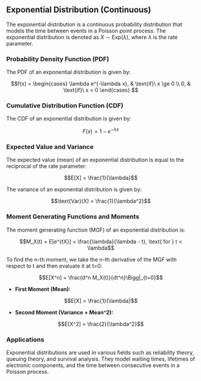 ## Exponential Distribution (Continuous)

The exponential distribution is a continuous probability distribution that models the time between events in a Poisson point process. The exponential distribution is denoted as $X \sim \text{Exp}(\lambda)$, where $\lambda$ is the rate parameter.

### Probability Density Function (PDF)

The PDF of an exponential distribution is given by:

$$f(x) =
\begin{cases}
  \lambda e^{-\lambda x}, & \text{if}\ x \ge 0 \\
  0, & \text{if}\ x < 0
\end{cases}
$$

### Cumulative Distribution Function (CDF)

The CDF of an exponential distribution is given by:

$$F(x) = 1 - e^{-\lambda x}$$

### Expected Value and Variance

The expected value (mean) of an exponential distribution is equal to the reciprocal of the rate parameter:

$$E[X] = \frac{1}{\lambda}$$

The variance of an exponential distribution is given by:

$$\text{Var}(X) = \frac{1}{\lambda^2}$$

### Moment Generating Functions and Moments

The moment generating function (MGF) of an exponential distribution is:

$$M_X(t) = E[e^{tX}] = \frac{\lambda}{\lambda - t}, \text{ for } t < \lambda$$

To find the n-th moment, we take the n-th derivative of the MGF with respect to t and then evaluate it at t=0:

$$E[X^n] = \frac{d^n M_X(t)}{dt^n}\Bigg|_{t=0}$$

* **First Moment (Mean):**

$$E[X] = \frac{1}{\lambda}$$

* **Second Moment (Variance + Mean^2):**

$$E[X^2] = \frac{2}{\lambda^2}$$

### Applications

Exponential distributions are used in various fields such as reliability theory, queuing theory, and survival analysis. They model waiting times, lifetimes of electronic components, and the time between consecutive events in a Poisson process.
